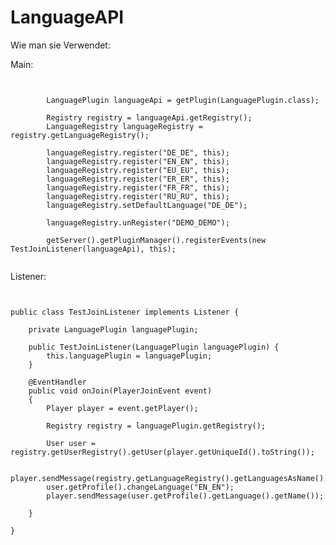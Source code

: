 # LanguageAPI

Wie man sie Verwendet:


Main:
<pre><code>

		LanguagePlugin languageApi = getPlugin(LanguagePlugin.class);
		
		Registry registry = languageApi.getRegistry();
		LanguageRegistry languageRegistry = registry.getLanguageRegistry();
		
		languageRegistry.register("DE_DE", this);
		languageRegistry.register("EN_EN", this);
		languageRegistry.register("EU_EU", this);
		languageRegistry.register("ER_ER", this);
		languageRegistry.register("FR_FR", this);
		languageRegistry.register("RU_RU", this);
		languageRegistry.setDefaultLanguage("DE_DE");
		
		languageRegistry.unRegister("DEMO_DEMO");
		
		getServer().getPluginManager().registerEvents(new TestJoinListener(languageApi), this);

</code></pre>

Listener:
<pre><code>

public class TestJoinListener implements Listener {
	
	private LanguagePlugin languagePlugin;
	
	public TestJoinListener(LanguagePlugin languagePlugin) {
		this.languagePlugin = languagePlugin;
	}
	
	@EventHandler
	public void onJoin(PlayerJoinEvent event)
	{
		Player player = event.getPlayer();
		
		Registry registry = languagePlugin.getRegistry();
		
		User user = registry.getUserRegistry().getUser(player.getUniqueId().toString());
		
		player.sendMessage(registry.getLanguageRegistry().getLanguagesAsName().toString());
		user.getProfile().changeLanguage("EN_EN");
		player.sendMessage(user.getProfile().getLanguage().getName());
		
	}

}

</code></pre>

